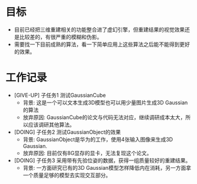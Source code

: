# 目标
- 目前已经把三维重建相关的功能整合进了虚幻引擎，但重建结果的视觉效果还是比较差的，有很严重的模糊和伪影。
- 需要找一下目前成熟的算法，看一下简单应用上这些算法之后能不能得到更好的效果。

# 工作记录
- [GIVE-UP] 子任务1 测试GaussianCube
	- 背景: 这是一个可以文本生成3D模型也可以用少量图片生成3D Gaussian的算法
	- 放弃原因: GaussianCube的论文与代码无法对应，继续调研成本太大，所以应该调研其他算法。
- [DOING] 子任务2 测试GaussianObject的效果
	- 背景: GaussianObject是华为的工作，使用4张输入图像来生成3D Gaussian.
	- 放弃原因: 目前仅有8G显存的显卡，无法复现这个论文。
- [DOING] 子任务3 采用带有先验位姿的数据，获得一组质量较好的重建结果。
	- 背景: 一方面研究已有的3D Gaussian模型怎样降低内在消耗，另一方面拿一个质量足够的模型去实现交互部分。